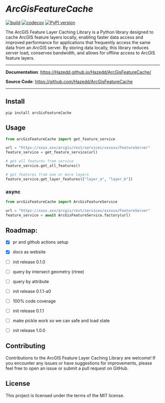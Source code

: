 
<p align="center">
   <em><h1>ArcGisFeatureCache</h1></em>
</p>

[![build](https://github.com/Hazedd/ArcGisFeatureCache/workflows/Build/badge.svg)](https://github.com/Hazedd/ArcGisFeatureCache/actions)
[![codecov](https://codecov.io/gh/Hazedd/ArcGisFeatureCache/branch/master/graph/badge.svg)](https://codecov.io/gh/Hazedd/ArcGisFeatureCache)
[![PyPI version](https://badge.fury.io/py/ArcGisFeatureCache.svg)](https://badge.fury.io/py/ArcGisFeatureCache)

The ArcGIS Feature Layer Caching Library is a Python library designed to cache ArcGIS feature layers locally, enabling faster data access and improved performance for applications that frequently access the same data from an ArcGIS server. By storing data locally, this library reduces server load, conserves bandwidth, and allows for offline access to ArcGIS feature layers.

---

**Documentation**: <a href="https://Hazedd.github.io/ArcGisFeatureCache/" target="_blank">https://Hazedd.github.io/Hazedd/ArcGisFeatureCache/</a>

**Source Code**: <a href="https://github.com/Hazedd/ArcGisFeatureCache" target="_blank">https://github.com/Hazedd/ArcGisFeatureCache</a>

---

## Install

```batch
pip install arcGisFeatureCache
```

## Usage

```py
from arcGisFeatureCache import get_feature_service

url = "https://xxxx.xxx/arcgis/rest/services/xxxxxx/FeatureServer"
feature_service = get_feature_service(url)

# get all features from service
feature_service.get_all_features()

# get features from one or more layers
feature_service.get_layer_features(["layer_a", "layer_b"])

```

### async
```py
from arcGisFeatureCache import ArcGisFeatureService

url = "https://xxxx.xxx/arcgis/rest/services/xxxxxx/FeatureServer"
feature_service = await ArcGisFeatureService.factory(url)

```


## Roadmap:

- [X] pr and github actions setup
- [X] docs as website
- [ ] init release 0.1.0
- [ ] query by intersect geometry (rtree)
- [ ] query by attribute
- [ ] init release 0.1.1-a0
- [ ] 100% code coverage
- [ ] init release 0.1.1
- [ ] make pickle work so we can safe and load state
- [ ] init release 1.0.0


## Contributing
Contributions to the ArcGIS Feature Layer Caching Library are welcome! If you encounter any issues or have suggestions for improvements, please feel free to open an issue or submit a pull request on GitHub.


## License
This project is licensed under the terms of the MIT license.
